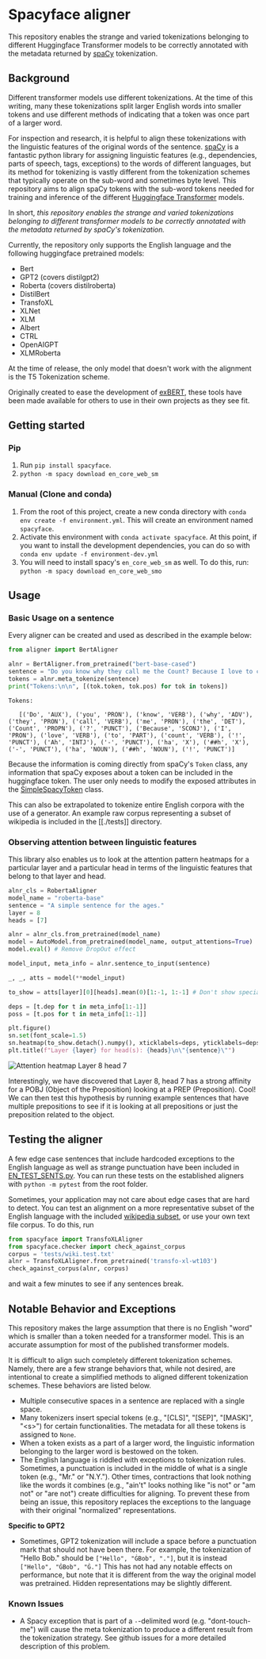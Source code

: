 # Spacyface aligner

This repository enables the strange and varied tokenizations belonging to different Huggingface Transformer models to be correctly annotated with the metadata returned by [spaCy](https://spacy.io/) tokenization.

## Background
Different transformer models use different tokenizations. At the time of this writing, many these tokenizations split larger English words into smaller tokens and use different methods of indicating that a token was once part of a larger word.

For inspection and research, it is helpful to align these tokenizations with the linguistic features of the original words of the sentence. [spaCy](https://spacy.io/) is a fantastic python library for assigning linguistic features (e.g., dependencies, parts of speech, tags, exceptions) to the words of different languages, but its method for tokenizing is vastly different from the tokenization schemes that typically operate on the sub-word and sometimes byte level. This repository aims to align spaCy tokens with the sub-word tokens needed for training and inference of the different [Huggingface Transformer](https://github.com/huggingface/transformers) models.

In short, *this repository enables the strange and varied tokenizations belonging to different transformer models to be correctly annotated with the metadata returned by spaCy's tokenization.*

Currently, the repository only supports the English language and the following huggingface pretrained models:

- Bert
- GPT2 (covers distilgpt2)
- Roberta (covers distilroberta)
- DistilBert
- TransfoXL
- XLNet
- XLM
- Albert
- CTRL
- OpenAIGPT
- XLMRoberta

At the time of release, the only model that doesn't work with the alignment is the T5 Tokenization scheme.

Originally created to ease the development of [exBERT](http://exbert.net/), these tools have been made available for others to use in their own projects as they see fit.

## Getting started

### Pip
1. Run `pip install spacyface`.
2. `python -m spacy download en_core_web_sm`

### Manual (Clone and conda)
1. From the root of this project, create a new conda directory with `conda env create -f environment.yml`. This will create an environment named `spacyface`.
2. Activate this environment with `conda activate spacyface`. At this point, if you want to install the development dependencies, you can do so with `conda env update -f environment-dev.yml`
3. You will need to install spacy's `en_core_web_sm` as well. To do this, run: `python -m spacy download en_core_web_smo`

## Usage
### Basic Usage on a sentence
Every aligner can be created and used as described in the example below:

``` python
from aligner import BertAligner

alnr = BertAligner.from_pretrained("bert-base-cased")
sentence = "Do you know why they call me the Count? Because I love to count! Ah-hah-hah!"
tokens = alnr.meta_tokenize(sentence)
print("Tokens:\n\n", [(tok.token, tok.pos) for tok in tokens])
```

```
Tokens:

   [('Do', 'AUX'), ('you', 'PRON'), ('know', 'VERB'), ('why', 'ADV'), ('they', 'PRON'), ('call', 'VERB'), ('me', 'PRON'), ('the', 'DET'), ('Count', 'PROPN'), ('?', 'PUNCT'), ('Because', 'SCONJ'), ('I', 'PRON'), ('love', 'VERB'), ('to', 'PART'), ('count', 'VERB'), ('!', 'PUNCT'), ('Ah', 'INTJ'), ('-', 'PUNCT'), ('ha', 'X'), ('##h', 'X'), ('-', 'PUNCT'), ('ha', 'NOUN'), ('##h', 'NOUN'), ('!', 'PUNCT')]
```

Because the information is coming directly from spaCy's `Token` class, any information that spaCy exposes about a token can be included in the huggingface token. The user only needs to modify the exposed attributes in the [SimpleSpacyToken](./aligners/simple_spacy_token) class.

This can also be extrapolated to tokenize entire English corpora with the use of a generator. An example raw corpus representing a subset of wikipedia is included in the [[./tests]] directory.

### Observing attention between linguistic features
This library also enables us to look at the attention pattern heatmaps for a particular layer and a particular head in terms of the linguistic features that belong to that layer and head.

``` python
alnr_cls = RobertaAligner
model_name = "roberta-base"
sentence = "A simple sentence for the ages."
layer = 8
heads = [7]

alnr = alnr_cls.from_pretrained(model_name)
model = AutoModel.from_pretrained(model_name, output_attentions=True)
model.eval() # Remove DropOut effect

model_input, meta_info = alnr.sentence_to_input(sentence)

_, _, atts = model(**model_input)

to_show = atts[layer][0][heads].mean(0)[1:-1, 1:-1] # Don't show special tokens for Roberta Model

deps = [t.dep for t in meta_info[1:-1]]
poss = [t.pos for t in meta_info[1:-1]]

plt.figure()
sn.set(font_scale=1.5)
sn.heatmap(to_show.detach().numpy(), xticklabels=deps, yticklabels=deps)
plt.title(f"Layer {layer} for head(s): {heads}\n\"{sentence}\"")
```

![Attention heatmap Layer 8 head 7](./img/SampleHeatmap.png)

Interestingly, we have discovered that Layer 8, head 7 has a strong affinity for a POBJ (Object of the Preposition) looking at a PREP (Preposition). Cool! We can then test this hypothesis by running example sentences that have multiple prepositions to see if it is looking at all prepositions or just the preposition related to the object.


## Testing the aligner
A few edge case sentences that include hardcoded exceptions to the English language as well as strange punctuation have been included in [EN_TEST_SENTS.py](./tests/EN_TEST_SENTS.py). You can run these tests on the established aligners with `python -m pytest` from the root folder.

Sometimes, your application may not care about edge cases that are hard to detect. You can test an alignment on a more representative subset of the English language with the included [wikipedia subset](./tests/wiki.test.txt), or use your own text file corpus. To do this, run

``` python
from spacyface import TransfoXLAligner
from spacyface.checker import check_against_corpus
corpus = 'tests/wiki.test.txt'
alnr = TransfoXLAligner.from_pretrained('transfo-xl-wt103')
check_against_corpus(alnr, corpus)
```

and wait a few minutes to see if any sentences break.

## Notable Behavior and Exceptions
This repository makes the large assumption that there is no English "word" which is smaller than a token needed for a transformer model. This is an accurate assumption for most of the published transformer models.

It is difficult to align such completely different tokenization schemes. Namely, there are a few strange behaviors that, while not desired, are intentional to create a simplified methods to aligned different tokenization schemes. These behaviors are listed below.

- Multiple consecutive spaces in a sentence are replaced with a single space.
- Many tokenizers insert special tokens (e.g., "[CLS]", "[SEP]", "[MASK]", "\<s\>") for certain functionalities. The metadata for all these tokens is assigned to `None`.
- When a token exists as a part of a larger word, the linguistic information belonging to the larger word is bestowed on the token.
- The English language is riddled with exceptions to tokenization rules. Sometimes, a punctuation is included in the middle of what is a single token (e.g., "Mr." or "N.Y."). Other times, contractions that look nothing like the words it combines (e.g., "ain't" looks nothing like "is not" or "am not" or "are not") create difficulties for aligning. To prevent these from being an issue, this repository replaces the exceptions to the language with their original "normalized" representations.

**Specific to GPT2**
- Sometimes, GPT2 tokenization will include a space before a punctuation mark that should not have been there. For example, the tokenization of "Hello Bob." should be `["Hello", "ĠBob", "."]`, but it is instead `["Hello", "ĠBob", "Ġ."]` This has not had any notable effects on performance, but note that it is different from the way the original model was pretrained. Hidden representations may be slightly different.

### Known Issues
- A Spacy exception that is part of a `-`-delimited word (e.g. "dont-touch-me") will cause the meta tokenization to produce a different result from the tokenization strategy. See github issues for a more detailed description of this problem.
